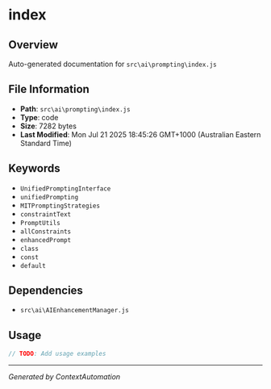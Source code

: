 # index

## Overview
Auto-generated documentation for `src\ai\prompting\index.js`

## File Information
- **Path**: `src\ai\prompting\index.js`
- **Type**: code
- **Size**: 7282 bytes
- **Last Modified**: Mon Jul 21 2025 18:45:26 GMT+1000 (Australian Eastern Standard Time)

## Keywords
- `UnifiedPromptingInterface`
- `unifiedPrompting`
- `MITPromptingStrategies`
- `constraintText`
- `PromptUtils`
- `allConstraints`
- `enhancedPrompt`
- `class`
- `const`
- `default`

## Dependencies
- `src\ai\AIEnhancementManager.js`

## Usage
```javascript
// TODO: Add usage examples
```

---
*Generated by ContextAutomation*
